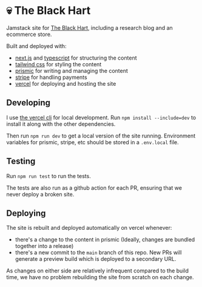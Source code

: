 # :skull: The Black Hart

Jamstack site for [The Black Hart](https://theblackhart.co.uk/), including a research blog and an ecommerce store.

Built and deployed with:

- [next.js](https://nextjs.org/) and [typescript](https://www.typescriptlang.org/) for structuring the content
- [tailwind css](https://tailwindcss.com/) for styling the content
- [prismic](https://prismic.io/) for writing and managing the content
- [stripe](https://stripe.com/) for handling payments
- [vercel](https://vercel.com/) for deploying and hosting the site

## Developing

I use [the vercel cli](https://vercel.com/docs/cli) for local development. Run `npm install --include=dev` to install it along with the other dependencies.

Then run `npm run dev` to get a local version of the site running. Environment variables for prismic, stripe, etc should be stored in a `.env.local` file.

## Testing

Run `npm run test` to run the tests.

The tests are also run as a github action for each PR, ensuring that we never deploy a broken site.

## Deploying

The site is rebuilt and deployed automatically on vercel whenever:

- there's a change to the content in prismic (Ideally, changes are bundled together into a release)
- there's a new commit to the `main` branch of this repo. New PRs will generate a preview build which is deployed to a secondary URL.

As changes on either side are relatively infrequent compared to the build time, we have no problem rebuilding the site from scratch on each change.
